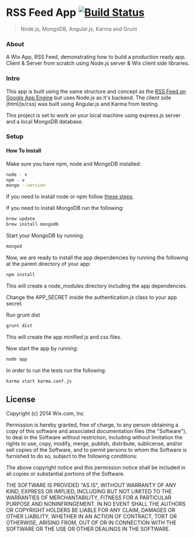 # RSS Feed App [![Build Status](https://travis-ci.org/wix/express-angular-rss-feed-app.png?branch=master)](https://travis-ci.org/wix/express-angular-rss-feed-app)
> Node.js, MongoDB, Angular.js, Karma and Grunt

### About
A Wix App, RSS Feed, demonstrating how to build a production ready app. Client & Server from scratch using Node.js server & Wix client side libraries.

### Intro

This app is built using the same structure and concept as the [RSS Feed on Google App Engine](https://github.com/wix/wix-gae-rss-feed-app) but uses Node.js as it's backend. The client side (html/js/css) was built using Angular.js and Karma from testing.

This project is set to work on your local machine using express.js server and a local MongoDB database.

### Setup

#### How To Install

Make sure you have npm, node and MongoDB installed:

```bash
node - v
npm - v
mongo --version
```

If you need to install node or npm follow [these steps](https://gist.github.com/isaacs/579814).

If you need to install MongoDB run the following:

```bash
brew update
brew install mongodb
```

Start your MongoDB by running:

```bash
mongod
```

Now, we are ready to install the app dependencies by running the following at the parent directory of your app:

```bash
npm install
```

This will create a node_modules directory including the app dependencies.

Change the APP_SECRET inside the authentication.js class to your app secret.

Run grunt dist

```bash
grunt dist
```

This will create the app minified js and css files.

Now start the app by running:

```bash
node app
```

In order to run the tests run the following:
```bash
karma start karma.conf.js
```


## License

Copyright (c) 2014 Wix.com, Inc

Permission is hereby granted, free of charge, to any person obtaining a copy of this software and associated documentation files (the "Software"), to deal in the Software without restriction, including without limitation the rights to use, copy, modify, merge, publish, distribute, sublicense, and/or sell copies of the Software, and to permit persons to whom the Software is furnished to do so, subject to the following conditions:

The above copyright notice and this permission notice shall be included in all copies or substantial portions of the Software.

THE SOFTWARE IS PROVIDED "AS IS", WITHOUT WARRANTY OF ANY KIND, EXPRESS OR IMPLIED, INCLUDING BUT NOT LIMITED TO THE WARRANTIES OF MERCHANTABILITY, FITNESS FOR A PARTICULAR PURPOSE AND NONINFRINGEMENT. IN NO EVENT SHALL THE AUTHORS OR COPYRIGHT HOLDERS BE LIABLE FOR ANY CLAIM, DAMAGES OR OTHER LIABILITY, WHETHER IN AN ACTION OF CONTRACT, TORT OR OTHERWISE, ARISING FROM, OUT OF OR IN CONNECTION WITH THE SOFTWARE OR THE USE OR OTHER DEALINGS IN THE SOFTWARE.
